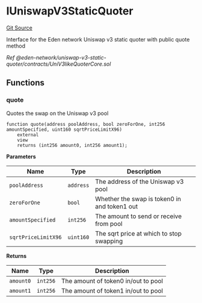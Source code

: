 # IUniswapV3StaticQuoter
[Git Source](https://github.com/MarginalProtocol/v1-periphery/blob/d846d56fa6d1e439306e60a85e98fc298babb2f7/contracts/interfaces/IUniswapV3StaticQuoter.sol)

Interface for the Eden network Uniswap v3 static quoter with public quote method

*Ref @eden-network/uniswap-v3-static-quoter/contracts/UniV3likeQuoterCore.sol*


## Functions
### quote

Quotes the swap on the Uniswap v3 pool


```solidity
function quote(address poolAddress, bool zeroForOne, int256 amountSpecified, uint160 sqrtPriceLimitX96)
    external
    view
    returns (int256 amount0, int256 amount1);
```
**Parameters**

|Name|Type|Description|
|----|----|-----------|
|`poolAddress`|`address`|The address of the Uniswap v3 pool|
|`zeroForOne`|`bool`|Whether the swap is token0 in and token1 out|
|`amountSpecified`|`int256`|The amount to send or receive from pool|
|`sqrtPriceLimitX96`|`uint160`|The sqrt price at which to stop swapping|

**Returns**

|Name|Type|Description|
|----|----|-----------|
|`amount0`|`int256`|The amount of token0 in/out to pool|
|`amount1`|`int256`|The amount of token1 in/out to pool|


